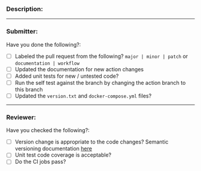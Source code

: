 ### Description:

<!--
This should be a brief one or two line description of the PR. Details should be contained in commit messages.
-->

---

### Submitter:

Have you done the following?:

* [ ] Labeled the pull request from the following? `major | minor | patch` or `documentation | workflow`
* [ ] Updated the documentation for new action changes
* [ ] Added unit tests for new / untested code?
* [ ] Run the self test against the branch by changing the action branch to this branch
* [ ] Updated the `version.txt` and `docker-compose.yml` files?

---

### Reviewer:

Have you checked the following?:
* [ ] Version change is appropriate to the code changes? Semantic versioning documentation [here](https://semver.org/)
* [ ] Unit test code coverage is acceptable?
* [ ] Do the CI jobs pass?